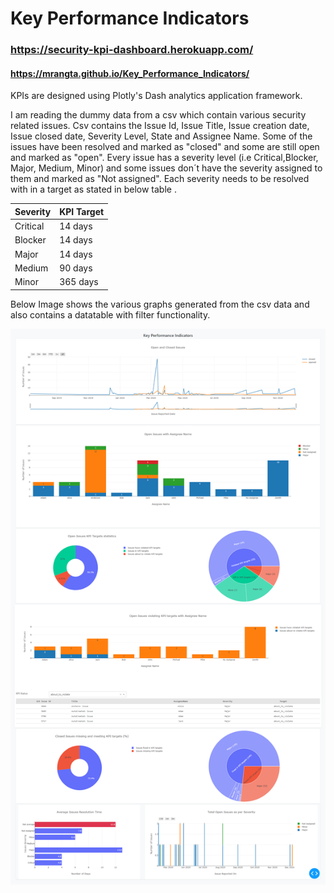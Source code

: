# Key Performance Indicators
### https://security-kpi-dashboard.herokuapp.com/
#### https://mrangta.github.io/Key_Performance_Indicators/

KPIs are designed using Plotly's Dash analytics application framework.

I am reading the dummy data from a csv which contain various security related issues. Csv contains the Issue Id, Issue Title, Issue creation date, Issue closed date, Severity Level, State and Assignee Name. Some of the issues have been resolved and marked as "closed" and some are still open and marked as "open". Every issue has a severity level (i.e Critical,Blocker, Major, Medium, Minor) and some issues don´t have the severity assigned to them and marked as "Not assigned". Each severity needs to be resolved with in a target as stated in below table .  

|  Severity 	| KPI Target |   
|---	        |---	       |
|  Critical 	|  14 days 	 | 
|  Blocker 	  |  14 days   |
|  Major 	    |  14 days   |
|  Medium 	  |  90 days 	 | 
|  Minor 	    |  365 days  |

Below Image shows the various graphs generated from the csv data and also contains a datatable with filter functionality.

![KPI Dashboard](https://github.com/mrangta/Key_Performance_Indicators/blob/master/KPI_dashboard.png?raw=true)
